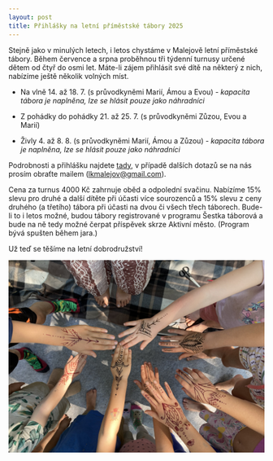 ```yaml
---
layout: post
title: Přihlášky na letní příměstské tábory 2025
---
```


Stejně jako v minulých letech, i letos chystáme v Malejově letní příměstské tábory. Během července a srpna proběhnou tři týdenní turnusy určené dětem od čtyř do osmi let. Máte-li zájem přihlásit své dítě na některý z nich, nabízíme ještě několik volných míst.

* ⁠Na vlně 14. až 18. 7. (s průvodkyněmi Marií, Ámou a Evou) - *kapacita tábora je naplněna, lze se hlásit pouze jako náhradníci*

* Z pohádky do pohádky 21. až 25. 7. (s průvodkyněmi Zůzou, Evou a Marií)

* Živly 4. až 8. 8. (s průvodkyněmi Marií, Ámou a Zůzou) - *kapacita tábora je naplněna, lze se hlásit pouze jako náhradníci*

Podrobnosti a přihlášku najdete [tady](https://docs.google.com/forms/d/e/1FAIpQLSfmD2qA_jSmdlN-j4xcRbSoXJwNntVVK-wzWjAtKNWDClqFrA/viewform?usp=sharing), v případě dalších dotazů se na nás prosím obraťte mailem (lkmalejov@gmail.com).

Cena za turnus 4000 Kč zahrnuje oběd a odpolední svačinu. Nabízíme 15% slevu pro druhé a další dítěte při účasti více sourozenců a 15% slevu z ceny druhého (a třetího) tábora při účasti na dvou či všech třech táborech.
Bude-li to i letos možné, budou tábory registrované v programu Šestka táborová a bude na ně tedy možné čerpat příspěvek skrze Aktivní město. (Program bývá spušten během jara.)

Už teď se těšíme na letní dobrodružství!

![Z loňského příměstského tábora](/assets/article_images/primestak_indie.jpg)
